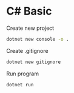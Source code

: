 # C# Basic

Create new project

```bash
dotnet new console -o .
```

Create .gitignore

```bash
dotnet new gitignore
```

Run program

```bash
dotnet run
```
